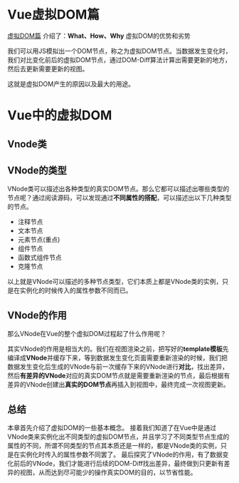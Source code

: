 # Vue虚拟DOM篇

[虚拟DOM篇](https://github.com/Him-wen/itblogs/blob/main/JavaScript%E7%B3%BB%E5%88%97/%23%E8%99%9A%E6%8B%9FDOM.md)
介绍了：**What、How、Why**
虚拟DOM的优势和劣势


我们可以用JS模拟出一个DOM节点，称之为虚拟DOM节点。当数据发生变化时，我们对比变化前后的虚拟DOM节点，通过DOM-Diff算法计算出需要更新的地方，然后去更新需要更新的视图。

这就是虚拟DOM产生的原因以及最大的用途。

# Vue中的虚拟DOM
## Vnode类

## VNode的类型
VNode类可以描述出各种类型的真实DOM节点。那么它都可以描述出哪些类型的节点呢？通过阅读源码，可以发现通过**不同属性的搭配**，可以描述出以下几种类型的节点。

- 注释节点
- 文本节点
- 元素节点(重点)
- 组件节点
- 函数式组件节点
- 克隆节点

以上就是VNode可以描述的多种节点类型，它们本质上都是VNode类的实例，只是在实例化的时候传入的属性参数不同而已。

## VNode的作用
那么VNode在Vue的整个虚拟DOM过程起了什么作用呢？

其实VNode的作用是相当大的。我们在视图渲染之前，把写好的**template模板**先编译成**VNode**并缓存下来，等到数据发生变化页面需要重新渲染的时候，我们把数据发生变化后生成的VNode与前一次缓存下来的VNode进行**对比**，找出差异，然后**有差异的VNode**对应的真实DOM节点就是需要重新渲染的节点，最后根据有差异的VNode创建出**真实的DOM节点**再插入到视图中，最终完成一次视图更新。

## 总结

本章首先介绍了虚拟DOM的一些基本概念。
接着我们知道了在Vue中是通过VNode类来实例化出不同类型的虚拟DOM节点，并且学习了不同类型节点生成的属性的不同，所谓不同类型的节点其本质还是一样的，都是VNode类的实例，只是在实例化时传入的属性参数不同罢了。
最后探究了VNode的作用，有了数据变化前后的VNode，我们才能进行后续的DOM-Diff找出差异，最终做到只更新有差异的视图，从而达到尽可能少的操作真实DOM的目的，以节省性能。
